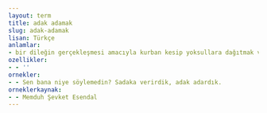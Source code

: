 ```yaml
---
layout: term
title: adak adamak
slug: adak-adamak
lisan: Türkçe
anlamlar:
- bir dileğin gerçekleşmesi amacıyla kurban kesip yoksullara dağıtmak veya kutsal olduğuna inanılan bir güce niyette bulunmak
ozellikler:
- - ''
ornekler:
- - Sen bana niye söylemedin? Sadaka verirdik, adak adardık.
orneklerkaynak:
- - Memduh Şevket Esendal
---
```

